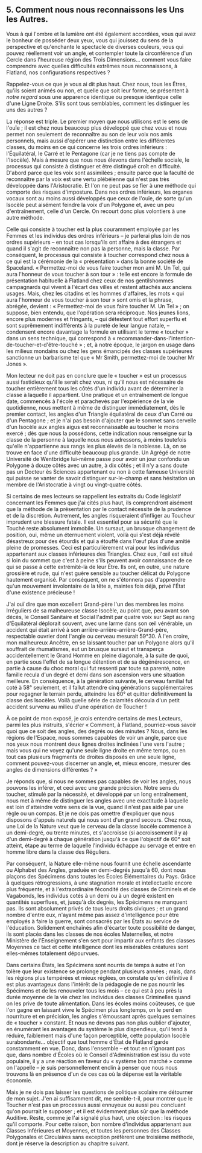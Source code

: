 ## 5. Comment nous nous reconnaissons les Uns les Autres.

Vous à qui l'ombre et la lumière ont été également accordées, vous qui avez le bonheur de posséder deux yeux, vous qui jouissez du sens de la perspective et qu'enchante le spectacle de diverses couleurs, vous qui pouvez réellement voir un angle, et contempler toute la circonférence d'un Cercle dans l'heureuse région des Trois Dimensions… comment vous faire comprendre avec quelles difficultés extrêmes nous reconnaissons, à Flatland, nos configurations respectives ?

Rappelez-vous ce que je vous ai dit plus haut. Chez nous, tous les Êtres, qu'ils soient animés ou non, et quelle que soit leur forme, se présentent à *notre regard* sous une apparence identique ou presque identique celle d'une Ligne Droite. S'ils sont tous semblables, comment les distinguer les uns des autres ?

La réponse est triple. Le premier moyen que nous utilisons est le sens de l'ouïe ; il est chez nous beaucoup plus développé que chez vous et nous permet non seulement de reconnaître au son de leur voix nos amis personnels, mais aussi d'opérer une distinction entre les différentes classes, du moins en ce qui concerne les trois ordres inférieurs : l'Équilatéral, le Carré et le Pentagone (car je ne tiens pas compte de l'Isocèle). Mais à mesure que nous nous élevons dans l'échelle sociale, le processus qui consiste à distinguer et être distingué croît en difficulté. D'abord parce que les voix sont assimilées ; ensuite parce que la faculté de reconnaître par la voix est une vertu plébéienne qui n'est pas très développée dans l'Aristocratie. Et l'on ne peut pas se fier à une méthode qui comporte des risques d'imposture. Dans nos ordres inférieurs, les organes vocaux sont au moins aussi développés que ceux de l'ouïe, de sorte qu'un Isocèle peut aisément feindre la voix d'un Polygone et, avec un peu d'entraînement, celle d'un Cercle. On recourt donc plus volontiers à une autre méthode.

Celle qui consiste à toucher est la plus couramment employée par les Femmes et les individus des ordres inférieurs – je parlerai plus loin de nos ordres supérieurs – en tout cas lorsqu'ils ont affaire à des étrangers et quand il s'agit de reconnaître non pas la personne, mais la classe. Par conséquent, le processus qui consiste à toucher correspond chez nous à ce qui est la cérémonie de la « présentation » dans la bonne société de Spaceland. « Permettez-moi de vous faire toucher mon ami M. Un Tel, qui aura l'honneur de vous toucher à son tour » : telle est encore la formule de présentation habituelle à Flatland chez ceux de nos gentilshommes campagnards qui vivent à l'écart des villes et restent attachés aux anciens usages. Mais, chez les citadins et les hommes d'affaires, les mots « qui aura l'honneur de vous toucher à son tour » sont omis et la phrase, abrégée, devient : « Permettez-moi de vous faire toucher M. Un Tel » ; on suppose, bien entendu, que l'opération sera réciproque. Nos jeunes lions, encore plus modernes et fringants, – qui détestent tout effort superflu et sont suprêmement indifférents à la pureté de leur langue natale, – condensent encore davantage la formule en utilisant le terme « toucher » dans un sens technique, qui correspond à « recommander-dans-l'intention-de-toucher-et-d'être-touché » ; et, à notre époque, le jargon en usage dans les milieux mondains ou chez les gens émancipés des classes supérieures sanctionne un barbarisme tel que « Mr Smith, permettez-moi de toucher Mr Jones ».

Mon lecteur ne doit pas en conclure que le « toucher » est un processus aussi fastidieux qu'il le serait chez vous, ni qu'il nous est nécessaire de toucher entièrement tous les côtés d'un individu avant de déterminer la classe à laquelle il appartient. Une pratique et un entraînement de longue date, commencés à l'école et parachevés par l'expérience de la vie quotidienne, nous mettent à même de distinguer immédiatement, dès le premier contact, les angles d'un Triangle équilatéral de ceux d'un Carré ou d'un Pentagone ; et je n'ai pas besoin d'ajouter que le sommet sans cervelle d'un Isocèle aux angles aigus est reconnaissable au toucher le moins exercé ; dès que nous la possédons, cette indication nous renseigne sur la classe de la personne à laquelle nous nous adressons, à moins toutefois qu'elle n'appartienne aux rangs les plus élevés de la noblesse. Là, on se trouve en face d'une difficulté beaucoup plus grande. Un Agrégé de notre Université de Wentbridge lui-même passe pour avoir un jour confondu un Polygone à douze côtés avec un autre, à dix côtés ; et il n'y a sans doute pas un Docteur ès Sciences appartenant ou non à cette fameuse Université qui puisse se vanter de savoir distinguer sur-le-champ et sans hésitation un membre de l'Aristocratie à vingt ou vingt-quatre côtés.

Si certains de mes lecteurs se rappellent les extraits du Code législatif concernant les Femmes que j'ai cités plus haut, ils comprendront aisément que la méthode de la présentation par le contact nécessite de la prudence et de la discrétion. Autrement, les angles risqueraient d'infliger au Toucheur imprudent une blessure fatale. Il est essentiel pour sa sécurité que le Touché reste absolument immobile. Un sursaut, un brusque changement de position, oui, même un éternuement violent, voilà qui s'est déjà révélé désastreux pour des étourdis et qui a étouffé dans l'œuf plus d'une amitié pleine de promesses. Ceci est particulièrement vrai pour les individus appartenant aux classes inférieures des Triangles. Chez eux, l'œil est situé si loin du sommet que c'est à peine s'ils peuvent avoir connaissance de ce qui se passe à cette extrémité-là de leur Être. Ils ont, en outre, une nature grossière et rude, qui n'est guère sensible au toucher délicat du Polygone hautement organisé. Par conséquent, on ne s'étonnera pas d'apprendre qu'un mouvement involontaire de la tête a, maintes fois déjà, privé l'État d'une existence précieuse !

J'ai ouï dire que mon excellent Grand-père l'un des membres les moins Irréguliers de sa malheureuse classe Isocèle, au point que, peu avant son décès, le Conseil Sanitaire et Social l'admit par quatre voix sur Sept au rang d'Équilatéral déplorait souvent, avec une larme dans son œil vénérable, un accident qui était arrivé à son arrière-arrière-arrière-Grand-père, respectable ouvrier dont l'angle ou cerveau mesurait 59°30. À l'en croire, mon malheureux Ancêtre, en se laissant toucher par un Polygone alors qu'il souffrait de rhumatismes, eut un brusque sursaut et transperça accidentellement le Grand Homme en pleine diagonale, à la suite de quoi, en partie sous l'effet de sa longue détention et de sa dégénérescence, en partie à cause du choc moral qui fut ressenti par toute sa parenté, notre famille recula d'un degré et demi dans son ascension vers une situation meilleure. En conséquence, à la génération suivante, le cerveau familial fut coté à 58° seulement, et il fallut attendre cinq générations supplémentaires pour regagner le terrain perdu, atteindre les 60° et quitter définitivement la classe des Isocèles. Voilà quelle série de calamités découla d'un petit accident survenu au milieu d'une opération de Toucher !

À ce point de mon exposé, je crois entendre certains de mes Lecteurs, parmi les plus instruits, s'écrier « Comment, à Flatland, pourriez-vous savoir quoi que ce soit des angles, des degrés ou des minutes ? Nous, dans les régions de l'Espace, nous sommes capables de voir un angle, parce que nos yeux nous montrent deux lignes droites inclinées l'une vers l'autre ; mais vous qui ne voyez qu'une seule ligne droite en même temps, ou en tout cas plusieurs fragments de droites disposés en une seule ligne, comment pouvez-vous discerner un angle, et, mieux encore, mesurer des angles de dimensions différentes ? »

Je réponds que, si nous ne sommes pas capables de voir les angles, nous pouvons les inférer, et ceci avec une grande précision. Notre sens du toucher, stimulé par la nécessité, et développé par un long entraînement, nous met à même de distinguer les angles avec une exactitude à laquelle est loin d'atteindre votre sens de la vue, quand il n'est pas aidé par une règle ou un compas. Et je ne dois pas omettre d'expliquer que nous disposons d'appuis naturels qui nous sont d'un grand secours. Chez nous, une Loi de la Nature veut que le cerveau de la classe Isocèle commence à un demi-degré, ou trente minutes, et s'accroisse (si accroissement il y a) d'un demi-degré à chaque génération jusqu'à ce que l'objectif de 60° soit atteint, étape au terme de laquelle l'individu échappe au servage et entre en homme libre dans la classe des Réguliers.

Par conséquent, la Nature elle-même nous fournit une échelle ascendante ou Alphabet des Angles, graduée en demi-degrés jusqu'à 60, dont nous plaçons des Spécimens dans toutes les Écoles Élémentaires du Pays. Grâce à quelques rétrogressions, à une stagnation morale et intellectuelle encore plus fréquente, et à l'extraordinaire fécondité des classes de Criminels et de Vagabonds, les individus cotés à un demi ou à un degré existent en quantités superflues, et, jusqu'à dix degrés, les Spécimens ne manquent pas. Ils sont absolument privés de tous leurs droits civiques ; et un grand nombre d'entre eux, n'ayant même pas assez d'intelligence pour être employés à faire la guerre, sont consacrés par les États au service de l'éducation. Solidement enchaînés afin d'écarter toute possibilité de danger, ils sont placés dans les classes de nos écoles Maternelles, et notre Ministère de l'Enseignement s'en sert pour impartir aux enfants des classes Moyennes ce tact et cette intelligence dont les misérables créatures sont elles-mêmes totalement dépourvues.

Dans certains États, les Spécimens sont nourris de temps à autre et l'on tolère que leur existence se prolonge pendant plusieurs années ; mais, dans les régions plus tempérées et mieux réglées, on constate qu'en définitive il est plus avantageux dans l'intérêt de la pédagogie de ne pas nourrir les Spécimens et de les renouveler tous les mois – ce qui est à peu près la durée moyenne de la vie chez les individus des classes Criminelles quand on les prive de toute alimentation. Dans les écoles moins coûteuses, ce que l'on gagne en laissant vivre le Spécimen plus longtemps, on le perd en nourriture et en précision, les angles s'émoussant après quelques semaines de « toucher » constant. Et nous ne devons pas non plus oublier d'ajouter, en énumérant les avantages du système le plus dispendieux, qu'il tend à réduire, faiblement mais d'une façon perceptible, cette population Isocèle surabondante… objectif que tout homme d'État de Flatland garde constamment en vue. Donc, dans l'ensemble – et tout en n'ignorant pas que, dans nombre d'Écoles où le Conseil d'Administration est issu du vote populaire, il y a une réaction en faveur du « système bon marché » comme on l'appelle – je suis personnellement enclin à penser que nous nous trouvons là en présence d'un de ces cas où la dépense est la véritable économie.

Mais je ne dois pas laisser les questions de politique scolaire me détourner de mon sujet. J'en ai suffisamment dit, me semble-t-il, pour montrer que le Toucher n'est pas un processus aussi ennuyeux ou aussi peu concluant qu'on pourrait le supposer ; et il est évidemment plus sûr que la méthode Auditive. Reste, comme je l'ai signalé plus haut, une objection : les risques qu'il comporte. Pour cette raison, bon nombre d'individus appartenant aux Classes Inférieures et Moyennes, et toutes les personnes des Classes Polygonales et Circulaires sans exception préfèrent une troisième méthode, dont je réserve la description au chapitre suivant.


